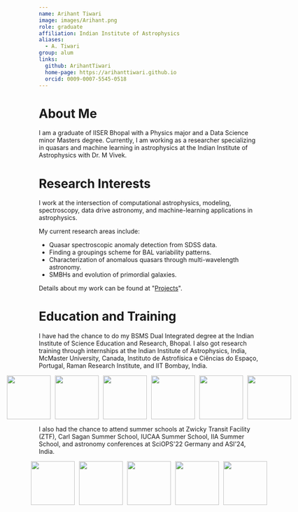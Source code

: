 ```yaml
---
name: Arihant Tiwari
image: images/Arihant.png
role: graduate
affiliation: Indian Institute of Astrophysics
aliases:
  - A. Tiwari
group: alum
links:
  github: ArihantTiwari
  home-page: https://arihanttiwari.github.io
  orcid: 0009-0007-5545-0518
---
```


About Me
======

I am a graduate of IISER Bhopal with a Physics major and a Data Science minor Masters degree. Currently, I am working as a researcher specializing in quasars and machine learning in astrophysics at the Indian Institute of Astrophysics with Dr. M Vivek.

Research Interests
======
I work at the intersection of computational astrophysics, modeling, spectroscopy, data drive astronomy, and machine-learning applications in astrophysics. 

My current research areas include:
- Quasar spectroscopic anomaly detection from SDSS data.
- Finding a groupings scheme for BAL variability patterns.
- Characterization of anomalous quasars through multi-wavelength astronomy.
- SMBHs and evolution of primordial galaxies.

Details about my work can be found at "[Projects](https://arihanttiwari.github.io/portfolio/)".

Education and Training
======
I have had the chance to do my BSMS Dual Integrated degree at the Indian Institute of Science Education and Research, Bhopal. I also got research training through internships at the Indian Institute of Astrophysics, India, McMaster University, Canada, Instituto de Astrofísica e Ciências do Espaço, Portugal, Raman Research Institute, and IIT Bombay, India. 

<div class="text-center">
  <div class="row">
    <img class="logo" src="https://arihanttiwari.github.io/images/Logos/IISERB_logo.png">
    <img class="logo" src="https://arihanttiwari.github.io/images/Logos/Indian_Institute_of_Astrophysics_Logo.svg.png">
    <img class="logo" src="https://arihanttiwari.github.io/images/Logos/mcmaster-logo-2024-col.jpg">
    <img class="logo" src="https://arihanttiwari.github.io/images/Logos/IA_logo_bitmap-rgbblack-1200px.png">
    <img class="logo" src="https://arihanttiwari.github.io/images/Logos/raman-research-institute-TKwoJGT4M.png">
    <img class="logo" src="https://arihanttiwari.github.io/images/Logos/Indian_Institute_of_Technology_Bombay_Logo.svg">
    
  </div>
</div>

<style>
  .row {
    display: flex;
    justify-content: center;
    align-items: center;
    gap: 15px; /* Adjust spacing between images */
  }

  .logo {
    /*width: 100px; /* Set the desired width */
    height: 100px; /* Set the desired height */
    object-fit: cover; /* Ensures the image scales well */
  }
</style>


I also had the chance to attend summer schools at Zwicky Transit Facility (ZTF), Carl Sagan Summer School, IUCAA Summer School, IIA Summer School, and astronomy conferences at SciOPS'22 Germany and ASI'24, India.

<div class="text-center">
  <div class="row">
    <img class="logo" src="https://arihanttiwari.github.io/images/Logos/ZTF.png">
    <img class="logo" src="https://arihanttiwari.github.io/images/Logos/NexSci.jpg">
    <img class="logo" src="https://arihanttiwari.github.io/images/Logos/IUCAA_Logo.png">
    <img class="logo" src="https://arihanttiwari.github.io/images/Logos/SciOPS.png">
    <img class="logo" src="https://arihanttiwari.github.io/images/Logos/asi_logo.jpg">
    
  </div>
</div>

<style>
  .row {
    display: flex;
    justify-content: center;
    align-items: center;
    gap: 10px; /* Adjust spacing between images */
  }

  .logo {
    /*width: 100px; /* Set the desired width */
    height: 100px; /* Set the desired height */
    object-fit: cover; /* Ensures the image scales well */
  }
</style>


